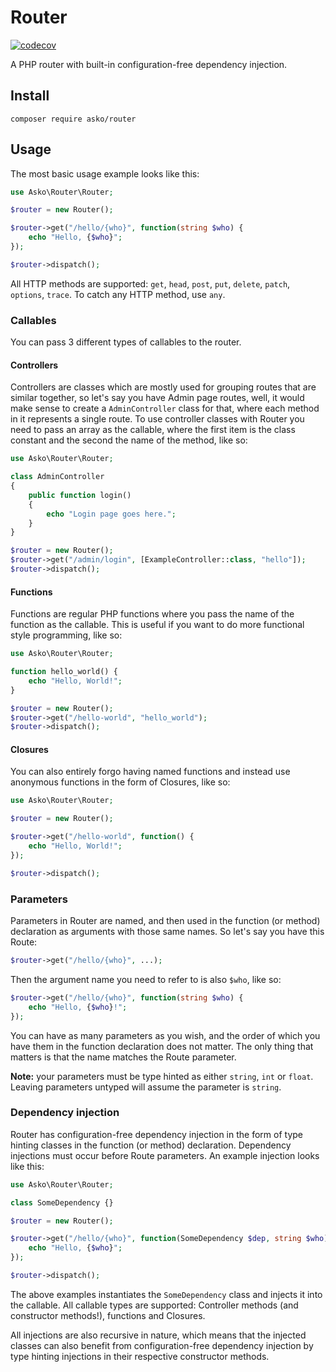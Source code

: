 # Router

[![codecov](https://codecov.io/gh/askonomm/router/graph/badge.svg?token=7UTJN1TK6S)](https://codecov.io/gh/askonomm/router)

A PHP router with built-in configuration-free dependency injection.

## Install

```
composer require asko/router
```

## Usage

The most basic usage example looks like this:

```php
use Asko\Router\Router;

$router = new Router();

$router->get("/hello/{who}", function(string $who) {
    echo "Hello, {$who}";
});

$router->dispatch();
```

All HTTP methods are supported: `get`, `head`, `post`, `put`, `delete`, `patch`, `options`, `trace`. To catch any HTTP method, use `any`.

### Callables

You can pass 3 different types of callables to the router.

#### Controllers

Controllers are classes which are mostly used for grouping routes that are similar together, so let's say you have Admin page routes, well, it would make sense to create a `AdminController` class for that, where each method in it represents a single route. To use controller classes with Router you need to pass an array as the callable, where the first item is the class constant and the second the name of the method, like so:

```php
use Asko\Router\Router;

class AdminController
{
    public function login()
    {
        echo "Login page goes here.";
    }
}

$router = new Router();
$router->get("/admin/login", [ExampleController::class, "hello"]);
$router->dispatch();
```

#### Functions

Functions are regular PHP functions where you pass the name of the function as the callable. This is useful if you want to do more functional style programming, like so:

```php
use Asko\Router\Router;

function hello_world() {
    echo "Hello, World!";
}

$router = new Router();
$router->get("/hello-world", "hello_world");
$router->dispatch();
```

#### Closures

You can also entirely forgo having named functions and instead use anonymous functions in the form of Closures, like so:

```php
use Asko\Router\Router;

$router = new Router();

$router->get("/hello-world", function() {
    echo "Hello, World!";
});

$router->dispatch();
```

### Parameters

Parameters in Router are named, and then used in the function (or method) declaration as arguments with those same names. So let's say you have this Route:

```php
$router->get("/hello/{who}", ...);
```

Then the argument name you need to refer to is also `$who`, like so:

```php
$router->get("/hello/{who}", function(string $who) {
    echo "Hello, {$who}!";
});
```

You can have as many parameters as you wish, and the order of which you have them in the function declaration does not matter. The only thing that matters is that the name matches the Route parameter.

**Note:** your parameters must be type hinted as either `string`, `int` or `float`. Leaving parameters untyped will assume the parameter is `string`.

### Dependency injection

Router has configuration-free dependency injection in the form of type hinting classes in the function (or method) declaration. Dependency injections must occur before Route parameters. An example injection looks like this:

```php
use Asko\Router\Router;

class SomeDependency {}

$router = new Router();

$router->get("/hello/{who}", function(SomeDependency $dep, string $who) {
    echo "Hello, {$who}";
});

$router->dispatch();
```

The above examples instantiates the `SomeDependency` class and injects it into the callable. All callable types are supported: Controller methods (and constructor methods!), functions and Closures.

All injections are also recursive in nature, which means that the injected classes can also benefit from configuration-free dependency injection by type hinting injections in their respective constructor methods.
